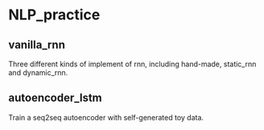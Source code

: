 # NLP_practice

## vanilla_rnn

Three different kinds of implement of rnn, including hand-made, static_rnn and dynamic_rnn.

## autoencoder_lstm

Train a seq2seq autoencoder with self-generated toy data.
